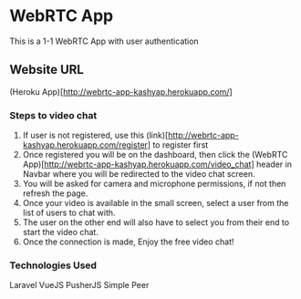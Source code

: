 # WebRTC App

This is a 1-1 WebRTC App with user authentication

## Website URL

(Heroku App)[http://webrtc-app-kashyap.herokuapp.com/]

### Steps to video chat

1. If user is not registered, use this (link)[http://webrtc-app-kashyap.herokuapp.com/register] to register first
2. Once registered you will be on the dashboard, then click the (WebRTC App)[http://webrtc-app-kashyap.herokuapp.com/video_chat] header in Navbar where you will be redirected to the video chat screen.
3. You will be asked for camera and microphone permissions, if not then refresh the page.
4. Once your video is available in the small screen, select a user from the list of users to chat with.
5. The user on the other end will also have to select you from their end to start the video chat.
6. Once the connection is made, Enjoy the free video chat!

### Technologies Used

Laravel
VueJS
PusherJS
Simple Peer
